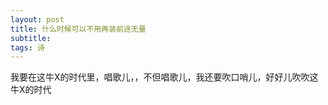 ```yaml
---
layout: post
title: 什么时候可以不用再装前途无量
subtitle:
tags: 诗
---
```


我要在这牛X的时代里，唱歌儿，，不但唱歌儿，我还要吹口哨儿，好好儿吹吹这牛X的时代
